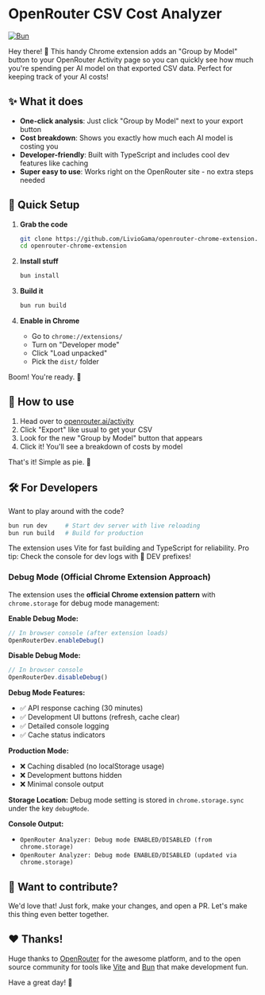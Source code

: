 # OpenRouter CSV Cost Analyzer

[![Bun](https://img.shields.io/badge/built%20with-Bun-orange.svg)](https://bun.sh)

Hey there! 🦾 This handy Chrome extension adds an "Group by Model" button to your OpenRouter Activity page so you can quickly see how much you're spending per AI model on that exported CSV data. Perfect for keeping track of your AI costs!

## ✨ What it does

- **One-click analysis**: Just click "Group by Model" next to your export button
- **Cost breakdown**: Shows you exactly how much each AI model is costing you
- **Developer-friendly**: Built with TypeScript and includes cool dev features like caching
- **Super easy to use**: Works right on the OpenRouter site - no extra steps needed

## 🚀 Quick Setup

1. **Grab the code**
   ```bash
   git clone https://github.com/LivioGama/openrouter-chrome-extension.git
   cd openrouter-chrome-extension
   ```

2. **Install stuff**
   ```bash
   bun install
   ```

3. **Build it**
   ```bash
   bun run build
   ```

4. **Enable in Chrome**
   - Go to `chrome://extensions/`
   - Turn on "Developer mode"
   - Click "Load unpacked"
   - Pick the `dist/` folder

Boom! You're ready. 🎉

## 📖 How to use

1. Head over to [openrouter.ai/activity](https://openrouter.ai/activity)
2. Click "Export" like usual to get your CSV
3. Look for the new "Group by Model" button that appears
4. Click it! You'll see a breakdown of costs by model

That's it! Simple as pie. 🥧

## 🛠️ For Developers

Want to play around with the code?

```bash
bun run dev     # Start dev server with live reloading
bun run build   # Build for production
```

The extension uses Vite for fast building and TypeScript for reliability. Pro tip: Check the console for dev logs with 🚀 DEV prefixes!

### Debug Mode (Official Chrome Extension Approach)

The extension uses the **official Chrome extension pattern** with `chrome.storage` for debug mode management:

**Enable Debug Mode:**
```javascript
// In browser console (after extension loads)
OpenRouterDev.enableDebug()
```

**Disable Debug Mode:**
```javascript
// In browser console
OpenRouterDev.disableDebug()
```

**Debug Mode Features:**
- ✅ API response caching (30 minutes)
- ✅ Development UI buttons (refresh, cache clear)
- ✅ Detailed console logging
- ✅ Cache status indicators

**Production Mode:**
- ❌ Caching disabled (no localStorage usage)
- ❌ Development buttons hidden
- ❌ Minimal console output

**Storage Location:**
Debug mode setting is stored in `chrome.storage.sync` under the key `debugMode`.

**Console Output:**
- `OpenRouter Analyzer: Debug mode ENABLED/DISABLED (from chrome.storage)`
- `OpenRouter Analyzer: Debug mode ENABLED/DISABLED (updated via chrome.storage)`

## 🤝 Want to contribute?

We'd love that! Just fork, make your changes, and open a PR. Let's make this thing even better together.

## ❤ Thanks!

Huge thanks to [OpenRouter](https://openrouter.ai) for the awesome platform, and to the open source community for tools like [Vite](https://vitejs.dev) and [Bun](https://bun.sh) that make development fun.

Have a great day! 🌟
